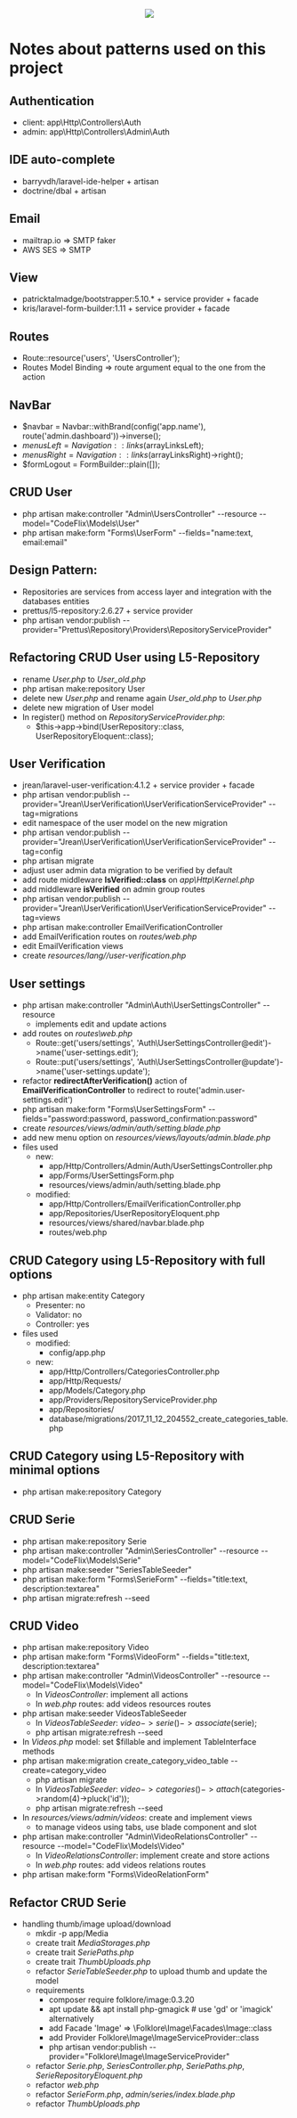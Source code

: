 <p align="center">
	<img src="https://laravel.com/assets/img/components/logo-laravel.svg">
</p>

# Notes about patterns used on this project

## Authentication
- client: app\Http\Controllers\Auth
- admin: app\Http\Controllers\Admin\Auth

## IDE auto-complete
- barryvdh/laravel-ide-helper + artisan
- doctrine/dbal + artisan

## Email
- mailtrap.io => SMTP faker
- AWS SES => SMTP

## View
- patricktalmadge/bootstrapper:5.10.* + service provider + facade
- kris/laravel-form-builder:1.11 + service provider + facade

## Routes
- Route::resource('users', 'UsersController');
- Routes Model Binding => route argument equal to the one from the action

## NavBar
- $navbar = Navbar::withBrand(config('app.name'), route('admin.dashboard'))->inverse();
- $menusLeft = Navigation::links($arrayLinksLeft);
- $menusRight = Navigation::links($arrayLinksRight)->right();
- $formLogout = FormBuilder::plain([]);

## CRUD User
- php artisan make:controller "Admin\UsersController" --resource --model="CodeFlix\Models\User"
- php artisan make:form "Forms\UserForm" --fields="name:text, email:email"

## Design Pattern:
- Repositories are services from access layer and integration  with the databases entities
- prettus/l5-repository:2.6.27 + service provider
- php artisan vendor:publish --provider="Prettus\Repository\Providers\RepositoryServiceProvider"

## Refactoring CRUD User using L5-Repository
- rename _User.php_ to _User_old.php_
- php artisan make:repository User
- delete new _User.php_ and rename again _User_old.php_ to _User.php_
- delete new migration of User model
- In register() method on _RepositoryServiceProvider.php_: 
	- $this->app->bind(UserRepository::class, UserRepositoryEloquent::class);

## User Verification
- jrean/laravel-user-verification:4.1.2 + service provider + facade
- php artisan vendor:publish --provider="Jrean\UserVerification\UserVerificationServiceProvider" --tag=migrations
- edit namespace of the user model on the new migration
- php artisan vendor:publish --provider="Jrean\UserVerification\UserVerificationServiceProvider" --tag=config
- php artisan migrate
- adjust user admin data migration to be verified by default
- add route middleware **IsVerified::class** on _app\Http\Kernel.php_
- add middleware **isVerified** on admin group routes
- php artisan vendor:publish --provider="Jrean\UserVerification\UserVerificationServiceProvider" --tag=views
- php artisan make:controller EmailVerificationController
- add EmailVerification routes on _routes/web.php_
- edit EmailVerification views
- create _resources/lang/<your-lang>/user-verification.php_

## User settings
- php artisan make:controller "Admin\Auth\UserSettingsController" --resource
	- implements edit and update actions
- add routes on _routes\web.php_
	- Route::get('users/settings', 'Auth\UserSettingsController@edit')->name('user-settings.edit');
    - Route::put('users/settings', 'Auth\UserSettingsController@update')->name('user-settings.update');
- refactor **redirectAfterVerification()** action of **EmailVerificationController** to redirect to route('admin.user-settings.edit')
- php artisan make:form "Forms\UserSettingsForm" --fields="password:password, password_confirmation:password"
- create _resources/views/admin/auth/setting.blade.php_
- add new menu option on _resources/views/layouts/admin.blade.php_
- files used
	- new:   
		- app/Http/Controllers/Admin/Auth/UserSettingsController.php
		- app/Forms/UserSettingsForm.php
		- resources/views/admin/auth/setting.blade.php
	- modified:
		- app/Http/Controllers/EmailVerificationController.php
		- app/Repositories/UserRepositoryEloquent.php
		- resources/views/shared/navbar.blade.php
		- routes/web.php

## CRUD Category using L5-Repository with full options
- php artisan make:entity Category
	- Presenter: no
	- Validator: no
	- Controller: yes
- files used
	- modified:
		- config/app.php
	- new:
		- app/Http/Controllers/CategoriesController.php
		- app/Http/Requests/
		- app/Models/Category.php
		- app/Providers/RepositoryServiceProvider.php
		- app/Repositories/
		- database/migrations/2017_11_12_204552_create_categories_table.php

## CRUD Category using L5-Repository with minimal options
- php artisan make:repository Category

## CRUD Serie
- php artisan make:repository Serie
- php artisan make:controller "Admin\SeriesController" --resource --model="CodeFlix\Models\Serie"
- php artisan make:seeder "SeriesTableSeeder"
- php artisan make:form "Forms\SerieForm" --fields="title:text, description:textarea"
- php artisan migrate:refresh --seed

## CRUD Video
- php artisan make:repository Video
- php artisan make:form "Forms\VideoForm" --fields="title:text, description:textarea"
- php artisan make:controller "Admin\VideosController" --resource --model="CodeFlix\Models\Video"
    - In _VideosController_: implement all actions
    - In _web.php_ routes: add videos resources routes
- php artisan make:seeder VideosTableSeeder
    - In _VideosTableSeeder_: $video->serie()->associate($serie);
    - php artisan migrate:refresh --seed
- In _Videos.php_ model: set $fillable and implement TableInterface methods
- php artisan make:migration create_category_video_table --create=category_video
    - php artisan migrate
    - In _VideosTableSeeder_: $video->categories()->attach($categories->random(4)->pluck('id'));
    - php artisan migrate:refresh --seed
- In _resources/views/admin/videos_: create and implement views
    - to manage videos using tabs, use blade component and slot
- php artisan make:controller "Admin\VideoRelationsController" --resource --model="CodeFlix\Models\Video"
    - In _VideoRelationsController_: implement create and store actions
    - In _web.php_ routes: add videos relations routes
- php artisan make:form "Forms\VideoRelationForm"

## Refactor CRUD Serie
- handling thumb/image upload/download
    - mkdir -p app/Media
    - create trait _MediaStorages.php_
    - create trait _SeriePaths.php_
    - create trait _ThumbUploads.php_
    - refactor _SerieTableSeeder.php_ to upload thumb and update the model
    - requirements
        - composer require folklore/image:0.3.20
        - apt update && apt install php-gmagick # use 'gd' or 'imagick' alternatively
        - add Facade 'Image' => \Folklore\Image\Facades\Image::class
        - add Provider Folklore\Image\ImageServiceProvider::class
        - php artisan vendor:publish --provider="Folklore\Image\ImageServiceProvider"
    - refactor _Serie.php_, _SeriesController.php_, _SeriePaths.php_, _SerieRepositoryEloquent.php_
    - refactor _web.php_
    - refactor _SerieForm.php_, _admin/series/index.blade.php_
    - refactor _ThumbUploads.php_





























